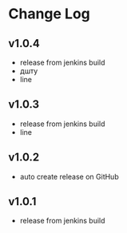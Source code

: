 ﻿# Change Log

<!--## Unreleased-->
## v1.0.4

- release from jenkins build
- дшту
- line


## v1.0.3

- release from jenkins build
- line


## v1.0.2

- auto create release on GitHub


## v1.0.1

- release from jenkins build






